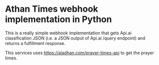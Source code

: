 # Athan Times webhook implementation in Python

This is a really simple webhook implementation that gets Api.ai classification JSON (i.e. a JSON output of Api.ai /query endpoint) and returns a fulfillment response.


This services uses https://aladhan.com/prayer-times-api to get the prayer times.


